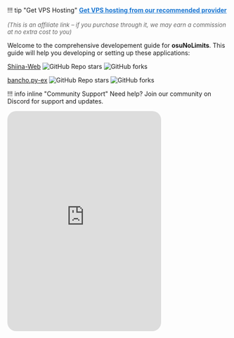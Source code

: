 !!! tip "Get VPS Hosting"
    <a href="https://pay.vps.direct?ref=hersol" target="_blank" rel="nofollow sponsored" style="font-weight: bold; color: #1976d2; text-decoration: underline;">
      Get VPS hosting from our recommended provider
    </a>  
    <br>
    <span style="font-size: 0.95em; color: #666;">
      <em>(This is an affiliate link – if you purchase through it, we may earn a commission at no extra cost to you)</em>
    </span>

Welcome to the comprehensive developement guide for **osuNoLimits**. This guide will help you developing or setting up these applications:

[Shiina-Web](https://github.com/osu-NoLimits/Shiina-Web) ![GitHub Repo stars](https://img.shields.io/github/stars/osu-NoLimits/Shiina-Web?style=square&color=1783a3) ![GitHub forks](https://img.shields.io/github/forks/osu-NoLimits/Shiina-Web?style=flat&color=1783a3)


[bancho.py-ex](https://github.com/osu-NoLimits/bancho.py-ex) ![GitHub Repo stars](https://img.shields.io/github/stars/osu-NoLimits/bancho.py-ex?style=square&color=1783a3) ![GitHub forks](https://img.shields.io/github/forks/osu-NoLimits/bancho.py-ex?style=flat&color=1783a3)



!!! info inline "Community Support"
    Need help? Join our community on Discord for support and updates.
   <iframe style="border-radius: 20px;" src="https://discord.com/widget?id=1295422749807743037&theme=dark" width="350" height="500" allowtransparency="true" frameborder="0" sandbox="allow-popups allow-popups-to-escape-sandbox allow-same-origin allow-scripts"></iframe>
